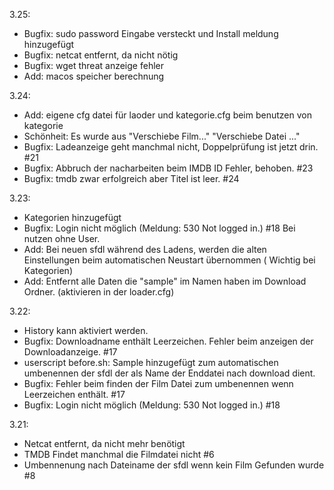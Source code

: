 3.25:
- Bugfix: sudo password Eingabe versteckt und Install meldung hinzugefügt
- Bugfix: netcat entfernt, da nicht nötig
- Bugfix: wget threat anzeige fehler
- Add: macos speicher berechnung

3.24:
- Add: eigene cfg datei für laoder und kategorie.cfg beim benutzen von kategorie
- Schönheit: Es wurde aus "Verschiebe Film..." "Verschiebe Datei ..."
- Bugfix: Ladeanzeige geht manchmal nicht, Doppelprüfung ist jetzt drin. #21
- Bugfix: Abbruch der nacharbeiten beim IMDB ID Fehler, behoben. #23
- Bugfix: tmdb zwar erfolgreich aber Titel ist leer. #24

3.23:
- Kategorien hinzugefügt
- Bugfix: Login nicht möglich (Meldung: 530 Not logged in.) #18 Bei nutzen ohne User.
- Add: Bei neuen sfdl während des Ladens, werden die alten Einstellungen beim automatischen Neustart übernommen ( Wichtig bei Kategorien)
- Add: Entfernt alle Daten die "sample" im Namen haben im Download Ordner. (aktivieren in der loader.cfg)

3.22:
- History kann aktiviert werden.
- Bugfix: Downloadname enthält Leerzeichen. Fehler beim anzeigen der Downloadanzeige. #17
- userscript before.sh: Sample hinzugefügt zum automatischen umbenennen der sfdl der als Name der Enddatei nach download dient.
- Bugfix: Fehler beim finden der Film Datei zum umbenennen wenn Leerzeichen enthält. #17
- Bugfix: Login nicht möglich (Meldung: 530 Not logged in.) #18

3.21:
- Netcat entfernt, da nicht mehr benötigt
- TMDB Findet manchmal die Filmdatei nicht #6 
- Umbennenung nach Dateiname der sfdl wenn kein Film Gefunden wurde #8
